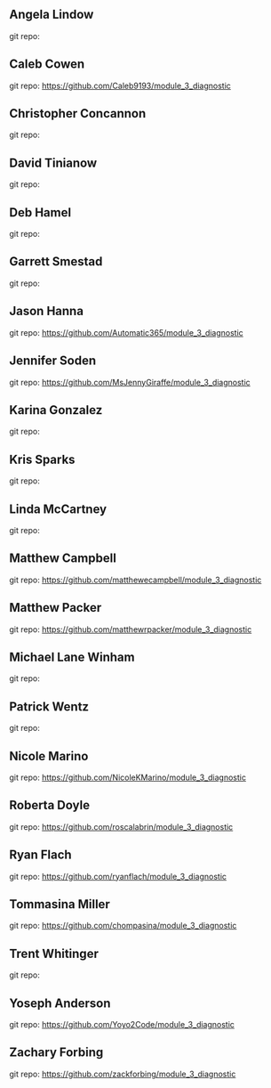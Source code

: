 ## Angela Lindow
git repo:

## Caleb Cowen
git repo: https://github.com/Caleb9193/module_3_diagnostic

## Christopher Concannon
git repo:

## David Tinianow
git repo:

## Deb Hamel
git repo:

## Garrett Smestad
git repo:

## Jason Hanna
git repo: https://github.com/Automatic365/module_3_diagnostic

## Jennifer Soden
git repo: https://github.com/MsJennyGiraffe/module_3_diagnostic

## Karina Gonzalez
git repo:

## Kris Sparks
git repo:

## Linda McCartney
git repo:

## Matthew Campbell
git repo: https://github.com/matthewecampbell/module_3_diagnostic

## Matthew Packer
git repo: https://github.com/matthewrpacker/module_3_diagnostic

## Michael Lane Winham
git repo:

## Patrick Wentz
git repo:

## Nicole Marino
git repo: https://github.com/NicoleKMarino/module_3_diagnostic

## Roberta Doyle
git repo: https://github.com/roscalabrin/module_3_diagnostic

## Ryan Flach
git repo: https://github.com/ryanflach/module_3_diagnostic

## Tommasina Miller
git repo: https://github.com/chompasina/module_3_diagnostic

## Trent Whitinger
git repo:

## Yoseph Anderson
git repo: https://github.com/Yoyo2Code/module_3_diagnostic

## Zachary Forbing
git repo: https://github.com/zackforbing/module_3_diagnostic
